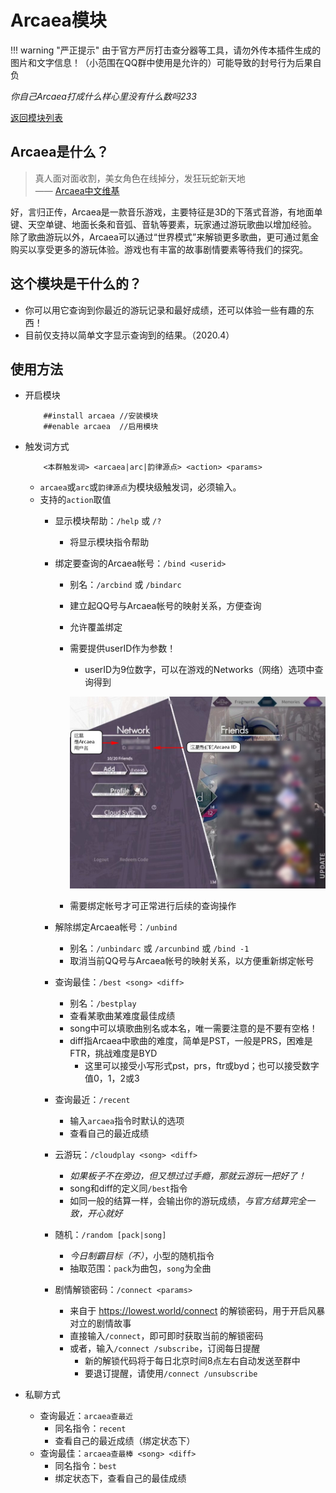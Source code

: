 # Arcaea模块

!!! warning "严正提示"
	由于官方严厉打击查分器等工具，请勿外传本插件生成的图片和文字信息！（小范围在QQ群中使用是允许的）可能导致的封号行为后果自负

*你自己Arcaea打成什么样心里没有什么数吗233*

[返回模块列表](index.md)

## Arcaea是什么？
> 真人面对面收割，美女角色在线掉分，发狂玩蛇新天地   
> 				    —— [Arcaea中文维基](https://wiki.arcaea.cn/index.php?title=%E9%A6%96%E9%A1%B5)					

好，言归正传，Arcaea是一款音乐游戏，主要特征是3D的下落式音游，有地面单键、天空单键、地面长条和音弧、音轨等要素，玩家通过游玩歌曲以增加经验。  
除了歌曲游玩以外，Arcaea可以通过“世界模式”来解锁更多歌曲，更可通过氪金购买以享受更多的游玩体验。游戏也有丰富的故事剧情要素等待我们的探究。

## 这个模块是干什么的？
* 你可以用它查询到你最近的游玩记录和最好成绩，还可以体验一些有趣的东西！
* 目前仅支持以简单文字显示查询到的结果。（2020.4）

## 使用方法
* 开启模块
	```text
		##install arcaea //安装模块
		##enable arcaea  //启用模块
	```
* 触发词方式
	```text
		<本群触发词> <arcaea|arc|韵律源点> <action> <params>
	```
	* `arcaea`或`arc`或`韵律源点`为模块级触发词，必须输入。
	* 支持的`action`取值
		- 显示模块帮助：`/help` 或 `/?`
			* 将显示模块指令帮助
		- 绑定要查询的Arcaea帐号：`/bind <userid>`
			* 别名：`/arcbind` 或 `/bindarc`
			* 建立起QQ号与Arcaea帐号的映射关系，方便查询
			* 允许覆盖绑定
			* 需要提供userID作为参数！
				- userID为9位数字，可以在游戏的Networks（网络）选项中查询得到

				![](../imgs/arcaea_id_help.jpg)

			* 需要绑定帐号才可正常进行后续的查询操作

		- 解除绑定Arcaea帐号：`/unbind`
			* 别名：`/unbindarc` 或 `/arcunbind` 或 `/bind -1`
			* 取消当前QQ号与Arcaea帐号的映射关系，以方便重新绑定帐号
		- 查询最佳：`/best <song> <diff>`
			* 别名：`/bestplay`
			* 查看某歌曲某难度最佳成绩
			* song中可以填歌曲别名或本名，唯一需要注意的是不要有空格！
			* diff指Arcaea中歌曲的难度，简单是PST，一般是PRS，困难是FTR，挑战难度是BYD
				- 这里可以接受小写形式pst，prs，ftr或byd；也可以接受数字值0，1，2或3
		- 查询最近：`/recent`
			* 输入`arcaea`指令时默认的选项
			* 查看自己的最近成绩
		- 云游玩：`/cloudplay <song> <diff>`
			* *如果板子不在旁边，但又想过过手瘾，那就云游玩一把好了！*
			* song和diff的定义同`/best`指令
			* 如同一般的结算一样，会输出你的游玩成绩，*与官方结算完全一致，开心就好*
		- 随机：`/random [pack|song]`
			* *今日制霸目标（不）*，小型的随机指令
			* 抽取范围：`pack`为曲包，`song`为全曲
		- 剧情解锁密码：`/connect <params>`
			* 来自于 https://lowest.world/connect 的解锁密码，用于开启风暴对立的剧情故事
			* 直接输入`/connect`，即可即时获取当前的解锁密码
			* 或者，输入`/connect /subscribe`，订阅每日提醒
				- 新的解锁代码将于每日北京时间8点左右自动发送至群中
				- 要退订提醒，请使用`/connect /unsubscribe`


* 私聊方式
	- 查询最近：`arcaea查最近`
		* 同名指令：`recent`
		* 查看自己的最近成绩（绑定状态下）
	- 查询最佳：`arcaea查最棒 <song> <diff>`
		* 同名指令：`best`
		* 绑定状态下，查看自己的最佳成绩
